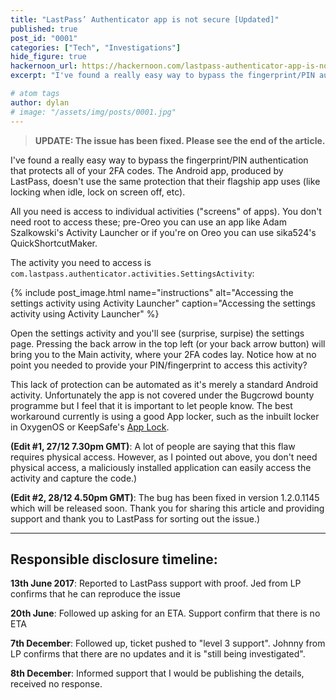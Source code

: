 ```yaml
---
title: "LastPass’ Authenticator app is not secure [Updated]"
published: true
post_id: "0001"
categories: ["Tech", "Investigations"]
hide_figure: true
hackernoon_url: https://hackernoon.com/lastpass-authenticator-app-is-not-secure-77b9743c3007
excerpt: "I've found a really easy way to bypass the fingerprint/PIN authentication that protects all of your 2FA codes. The Android app, produced by LastPass, doesn't"

# atom tags
author: dylan
# image: "/assets/img/posts/0001.jpg"
---
```


> **UPDATE: The issue has been fixed. Please see the end of the article.**

I've found a really easy way to bypass the fingerprint/PIN authentication that protects all of your 2FA codes. The Android app, produced by LastPass, doesn't use the same protection that their flagship app uses (like locking when idle, lock on screen off, etc).

All you need is access to individual activities ("screens" of apps). You don't need root to access these; pre-Oreo you can use an app like Adam Szalkowski's Activity Launcher or if you're on Oreo you can use sika524's QuickShortcutMaker.

The activity you need to access is `com.lastpass.authenticator.activities.SettingsActivity`:

{% include post_image.html name="instructions" alt="Accessing the settings activity using Activity Launcher" caption="Accessing the settings activity using Activity Launcher" %}


Open the settings activity and you'll see (surprise, surpise) the settings page. Pressing the back arrow in the top left (or your back arrow button) will bring you to the Main activity, where your 2FA codes lay. Notice how at no point you needed to provide your PIN/fingerprint to access this activity?

This lack of protection can be automated as it's merely a standard Android activity. Unfortunately the app is not covered under the Bugcrowd bounty programme but I feel that it is important to let people know. The best workaround currently is using a good App locker, such as the inbuilt locker in OxygenOS or KeepSafe's [App Lock](https://play.google.com/store/apps/details?id=com.getkeepsafe.applock).

**(Edit #1, 27/12 7.30pm GMT)**: A lot of people are saying that this flaw requires physical access. However, as I pointed out above, you don't need physical access, a maliciously installed application can easily access the activity and capture the code.)

**(Edit #2, 28/12 4.50pm GMT)**: The bug has been fixed in version 1.2.0.1145 which will be released soon. Thank you for sharing this article and providing support and thank you to LastPass for sorting out the issue.)

---

## Responsible disclosure timeline:

**13th June 2017**: Reported to LastPass support with proof. Jed from LP confirms that he can reproduce the issue

**20th June**: Followed up asking for an ETA. Support confirm that there is no ETA

**7th December**: Followed up, ticket pushed to "level 3 support". Johnny from LP confirms that there are no updates and it is "still being investigated".

**8th December**: Informed support that I would be publishing the details, received no response.
